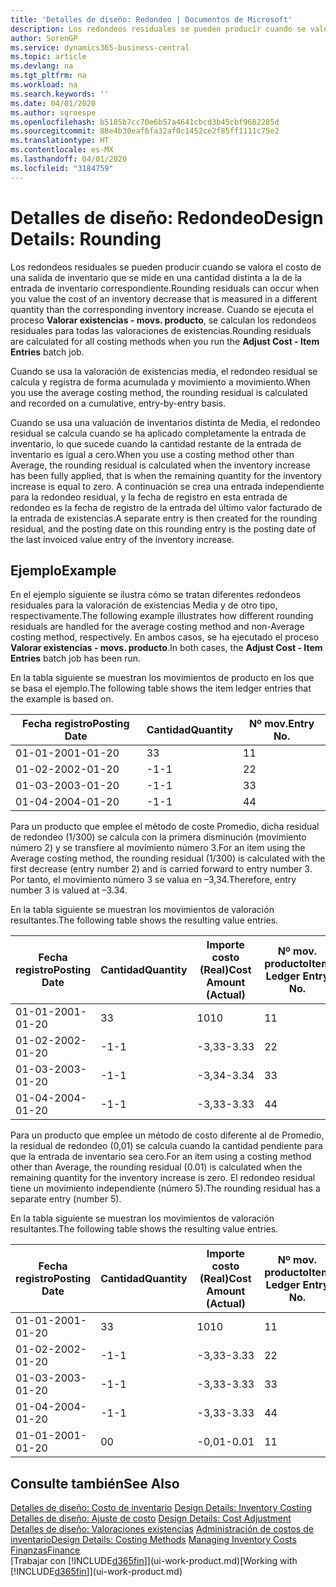 ```yaml
---
title: 'Detalles de diseño: Redondeo | Documentos de Microsoft'
description: Los redondeos residuales se pueden producir cuando se valora el costo de una salida de inventario que se mide en una cantidad distinta a la de la entrada de inventario correspondiente. Cuando se ejecuta el proceso **Valorar existencias - movs. producto**, se calculan los redondeos residuales para todas las valoraciones de existencias.
author: SorenGP
ms.service: dynamics365-business-central
ms.topic: article
ms.devlang: na
ms.tgt_pltfrm: na
ms.workload: na
ms.search.keywords: ''
ms.date: 04/01/2020
ms.author: sgroespe
ms.openlocfilehash: b5185b7cc70e6b57a4641cbcd3b45cbf9682285d
ms.sourcegitcommit: 88e4b30eaf6fa32af0c1452ce2f85ff1111c75e2
ms.translationtype: HT
ms.contentlocale: es-MX
ms.lasthandoff: 04/01/2020
ms.locfileid: "3184759"
---
```

# <a name="design-details-rounding"></a><span data-ttu-id="00196-104">Detalles de diseño: Redondeo</span><span class="sxs-lookup"><span data-stu-id="00196-104">Design Details: Rounding</span></span>
<span data-ttu-id="00196-105">Los redondeos residuales se pueden producir cuando se valora el costo de una salida de inventario que se mide en una cantidad distinta a la de la entrada de inventario correspondiente.</span><span class="sxs-lookup"><span data-stu-id="00196-105">Rounding residuals can occur when you value the cost of an inventory decrease that is measured in a different quantity than the corresponding inventory increase.</span></span> <span data-ttu-id="00196-106">Cuando se ejecuta el proceso **Valorar existencias - movs. producto**, se calculan los redondeos residuales para todas las valoraciones de existencias.</span><span class="sxs-lookup"><span data-stu-id="00196-106">Rounding residuals are calculated for all costing methods when you run the **Adjust Cost - Item Entries** batch job.</span></span>  

 <span data-ttu-id="00196-107">Cuando se usa la valoración de existencias media, el redondeo residual se calcula y registra de forma acumulada y movimiento a movimiento.</span><span class="sxs-lookup"><span data-stu-id="00196-107">When you use the average costing method, the rounding residual is calculated and recorded on a cumulative, entry-by-entry basis.</span></span>  

 <span data-ttu-id="00196-108">Cuando se usa una valuación de inventarios distinta de Media, el redondeo residual se calcula cuando se ha aplicado completamente la entrada de inventario, lo que sucede cuando la cantidad restante de la entrada de inventario es igual a cero.</span><span class="sxs-lookup"><span data-stu-id="00196-108">When you use a costing method other than Average, the rounding residual is calculated when the inventory increase has been fully applied, that is when the remaining quantity for the inventory increase is equal to zero.</span></span> <span data-ttu-id="00196-109">A continuación se crea una entrada independiente para la redondeo residual, y la fecha de registro en esta entrada de redondeo es la fecha de registro de la entrada del último valor facturado de la entrada de existencias.</span><span class="sxs-lookup"><span data-stu-id="00196-109">A separate entry is then created for the rounding residual, and the posting date on this rounding entry is the posting date of the last invoiced value entry of the inventory increase.</span></span>  

## <a name="example"></a><span data-ttu-id="00196-110">Ejemplo</span><span class="sxs-lookup"><span data-stu-id="00196-110">Example</span></span>  
 <span data-ttu-id="00196-111">En el ejemplo siguiente se ilustra cómo se tratan diferentes redondeos residuales para la valoración de existencias Media y de otro tipo, respectivamente.</span><span class="sxs-lookup"><span data-stu-id="00196-111">The following example illustrates how different rounding residuals are handled for the average costing method and non-Average costing method, respectively.</span></span> <span data-ttu-id="00196-112">En ambos casos, se ha ejecutado el proceso **Valorar existencias - movs. producto**.</span><span class="sxs-lookup"><span data-stu-id="00196-112">In both cases, the **Adjust Cost - Item Entries** batch job has been run.</span></span>  

 <span data-ttu-id="00196-113">En la tabla siguiente se muestran los movimientos de producto en los que se basa el ejemplo.</span><span class="sxs-lookup"><span data-stu-id="00196-113">The following table shows the item ledger entries that the example is based on.</span></span>  

|<span data-ttu-id="00196-114">Fecha registro</span><span class="sxs-lookup"><span data-stu-id="00196-114">Posting Date</span></span>|<span data-ttu-id="00196-115">Cantidad</span><span class="sxs-lookup"><span data-stu-id="00196-115">Quantity</span></span>|<span data-ttu-id="00196-116">Nº mov.</span><span class="sxs-lookup"><span data-stu-id="00196-116">Entry No.</span></span>|  
|------------------|--------------|---------------|  
|<span data-ttu-id="00196-117">01-01-20</span><span class="sxs-lookup"><span data-stu-id="00196-117">01-01-20</span></span>|<span data-ttu-id="00196-118">3</span><span class="sxs-lookup"><span data-stu-id="00196-118">3</span></span>|<span data-ttu-id="00196-119">1</span><span class="sxs-lookup"><span data-stu-id="00196-119">1</span></span>|  
|<span data-ttu-id="00196-120">01-02-20</span><span class="sxs-lookup"><span data-stu-id="00196-120">02-01-20</span></span>|<span data-ttu-id="00196-121">-1</span><span class="sxs-lookup"><span data-stu-id="00196-121">-1</span></span>|<span data-ttu-id="00196-122">2</span><span class="sxs-lookup"><span data-stu-id="00196-122">2</span></span>|  
|<span data-ttu-id="00196-123">01-03-20</span><span class="sxs-lookup"><span data-stu-id="00196-123">03-01-20</span></span>|<span data-ttu-id="00196-124">-1</span><span class="sxs-lookup"><span data-stu-id="00196-124">-1</span></span>|<span data-ttu-id="00196-125">3</span><span class="sxs-lookup"><span data-stu-id="00196-125">3</span></span>|  
|<span data-ttu-id="00196-126">01-04-20</span><span class="sxs-lookup"><span data-stu-id="00196-126">04-01-20</span></span>|<span data-ttu-id="00196-127">-1</span><span class="sxs-lookup"><span data-stu-id="00196-127">-1</span></span>|<span data-ttu-id="00196-128">4</span><span class="sxs-lookup"><span data-stu-id="00196-128">4</span></span>|  

 <span data-ttu-id="00196-129">Para un producto que emplee el método de coste Promedio, dicha residual de redondeo (1/300) se calcula con la primera disminución (movimiento número 2) y se transfiere al movimiento número 3.</span><span class="sxs-lookup"><span data-stu-id="00196-129">For an item using the Average costing method, the rounding residual (1/300) is calculated with the first decrease (entry number 2) and is carried forward to entry number 3.</span></span> <span data-ttu-id="00196-130"> Por tanto, el movimiento número 3 se valua en –3,34.</span><span class="sxs-lookup"><span data-stu-id="00196-130">Therefore, entry number 3 is valued at –3.34.</span></span>  

 <span data-ttu-id="00196-131">En la tabla siguiente se muestran los movimientos de valoración resultantes.</span><span class="sxs-lookup"><span data-stu-id="00196-131">The following table shows the resulting value entries.</span></span>  

|<span data-ttu-id="00196-132">Fecha registro</span><span class="sxs-lookup"><span data-stu-id="00196-132">Posting Date</span></span>|<span data-ttu-id="00196-133">Cantidad</span><span class="sxs-lookup"><span data-stu-id="00196-133">Quantity</span></span>|<span data-ttu-id="00196-134">Importe costo (Real)</span><span class="sxs-lookup"><span data-stu-id="00196-134">Cost Amount (Actual)</span></span>|<span data-ttu-id="00196-135">Nº mov. producto</span><span class="sxs-lookup"><span data-stu-id="00196-135">Item Ledger Entry No.</span></span>|<span data-ttu-id="00196-136">Nº mov.</span><span class="sxs-lookup"><span data-stu-id="00196-136">Entry No.</span></span>|  
|------------------|--------------|----------------------------|---------------------------|---------------|  
|<span data-ttu-id="00196-137">01-01-20</span><span class="sxs-lookup"><span data-stu-id="00196-137">01-01-20</span></span>|<span data-ttu-id="00196-138">3</span><span class="sxs-lookup"><span data-stu-id="00196-138">3</span></span>|<span data-ttu-id="00196-139">10</span><span class="sxs-lookup"><span data-stu-id="00196-139">10</span></span>|<span data-ttu-id="00196-140">1</span><span class="sxs-lookup"><span data-stu-id="00196-140">1</span></span>|<span data-ttu-id="00196-141">1</span><span class="sxs-lookup"><span data-stu-id="00196-141">1</span></span>|  
|<span data-ttu-id="00196-142">01-02-20</span><span class="sxs-lookup"><span data-stu-id="00196-142">02-01-20</span></span>|<span data-ttu-id="00196-143">-1</span><span class="sxs-lookup"><span data-stu-id="00196-143">-1</span></span>|<span data-ttu-id="00196-144">-3,33</span><span class="sxs-lookup"><span data-stu-id="00196-144">-3.33</span></span>|<span data-ttu-id="00196-145">2</span><span class="sxs-lookup"><span data-stu-id="00196-145">2</span></span>|<span data-ttu-id="00196-146">2</span><span class="sxs-lookup"><span data-stu-id="00196-146">2</span></span>|  
|<span data-ttu-id="00196-147">01-03-20</span><span class="sxs-lookup"><span data-stu-id="00196-147">03-01-20</span></span>|<span data-ttu-id="00196-148">-1</span><span class="sxs-lookup"><span data-stu-id="00196-148">-1</span></span>|<span data-ttu-id="00196-149">-3,34</span><span class="sxs-lookup"><span data-stu-id="00196-149">-3.34</span></span>|<span data-ttu-id="00196-150">3</span><span class="sxs-lookup"><span data-stu-id="00196-150">3</span></span>|<span data-ttu-id="00196-151">3</span><span class="sxs-lookup"><span data-stu-id="00196-151">3</span></span>|  
|<span data-ttu-id="00196-152">01-04-20</span><span class="sxs-lookup"><span data-stu-id="00196-152">04-01-20</span></span>|<span data-ttu-id="00196-153">-1</span><span class="sxs-lookup"><span data-stu-id="00196-153">-1</span></span>|<span data-ttu-id="00196-154">-3,33</span><span class="sxs-lookup"><span data-stu-id="00196-154">-3.33</span></span>|<span data-ttu-id="00196-155">4</span><span class="sxs-lookup"><span data-stu-id="00196-155">4</span></span>|<span data-ttu-id="00196-156">4</span><span class="sxs-lookup"><span data-stu-id="00196-156">4</span></span>|  

 <span data-ttu-id="00196-157">Para un producto que emplee un método de costo diferente al de Promedio, la residual de redondeo (0,01) se calcula cuando la cantidad pendiente para que la entrada de inventario sea cero.</span><span class="sxs-lookup"><span data-stu-id="00196-157">For an item using a costing method other than Average, the rounding residual (0.01) is calculated when the remaining quantity for the inventory increase is zero.</span></span> <span data-ttu-id="00196-158">El redondeo residual tiene un movimiento independiente (número 5).</span><span class="sxs-lookup"><span data-stu-id="00196-158">The rounding residual has a separate entry (number 5).</span></span>  

 <span data-ttu-id="00196-159">En la tabla siguiente se muestran los movimientos de valoración resultantes.</span><span class="sxs-lookup"><span data-stu-id="00196-159">The following table shows the resulting value entries.</span></span>  

|<span data-ttu-id="00196-160">Fecha registro</span><span class="sxs-lookup"><span data-stu-id="00196-160">Posting Date</span></span>|<span data-ttu-id="00196-161">Cantidad</span><span class="sxs-lookup"><span data-stu-id="00196-161">Quantity</span></span>|<span data-ttu-id="00196-162">Importe costo (Real)</span><span class="sxs-lookup"><span data-stu-id="00196-162">Cost Amount (Actual)</span></span>|<span data-ttu-id="00196-163">Nº mov. producto</span><span class="sxs-lookup"><span data-stu-id="00196-163">Item Ledger Entry No.</span></span>|<span data-ttu-id="00196-164">Nº mov.</span><span class="sxs-lookup"><span data-stu-id="00196-164">Entry No.</span></span>|  
|------------------|--------------|----------------------------|---------------------------|---------------|  
|<span data-ttu-id="00196-165">01-01-20</span><span class="sxs-lookup"><span data-stu-id="00196-165">01-01-20</span></span>|<span data-ttu-id="00196-166">3</span><span class="sxs-lookup"><span data-stu-id="00196-166">3</span></span>|<span data-ttu-id="00196-167">10</span><span class="sxs-lookup"><span data-stu-id="00196-167">10</span></span>|<span data-ttu-id="00196-168">1</span><span class="sxs-lookup"><span data-stu-id="00196-168">1</span></span>|<span data-ttu-id="00196-169">1</span><span class="sxs-lookup"><span data-stu-id="00196-169">1</span></span>|  
|<span data-ttu-id="00196-170">01-02-20</span><span class="sxs-lookup"><span data-stu-id="00196-170">02-01-20</span></span>|<span data-ttu-id="00196-171">-1</span><span class="sxs-lookup"><span data-stu-id="00196-171">-1</span></span>|<span data-ttu-id="00196-172">-3,33</span><span class="sxs-lookup"><span data-stu-id="00196-172">-3.33</span></span>|<span data-ttu-id="00196-173">2</span><span class="sxs-lookup"><span data-stu-id="00196-173">2</span></span>|<span data-ttu-id="00196-174">2</span><span class="sxs-lookup"><span data-stu-id="00196-174">2</span></span>|  
|<span data-ttu-id="00196-175">01-03-20</span><span class="sxs-lookup"><span data-stu-id="00196-175">03-01-20</span></span>|<span data-ttu-id="00196-176">-1</span><span class="sxs-lookup"><span data-stu-id="00196-176">-1</span></span>|<span data-ttu-id="00196-177">-3,33</span><span class="sxs-lookup"><span data-stu-id="00196-177">-3.33</span></span>|<span data-ttu-id="00196-178">3</span><span class="sxs-lookup"><span data-stu-id="00196-178">3</span></span>|<span data-ttu-id="00196-179">3</span><span class="sxs-lookup"><span data-stu-id="00196-179">3</span></span>|  
|<span data-ttu-id="00196-180">01-04-20</span><span class="sxs-lookup"><span data-stu-id="00196-180">04-01-20</span></span>|<span data-ttu-id="00196-181">-1</span><span class="sxs-lookup"><span data-stu-id="00196-181">-1</span></span>|<span data-ttu-id="00196-182">-3,33</span><span class="sxs-lookup"><span data-stu-id="00196-182">-3.33</span></span>|<span data-ttu-id="00196-183">4</span><span class="sxs-lookup"><span data-stu-id="00196-183">4</span></span>|<span data-ttu-id="00196-184">4</span><span class="sxs-lookup"><span data-stu-id="00196-184">4</span></span>|  
|<span data-ttu-id="00196-185">01-01-20</span><span class="sxs-lookup"><span data-stu-id="00196-185">01-01-20</span></span>|<span data-ttu-id="00196-186">0</span><span class="sxs-lookup"><span data-stu-id="00196-186">0</span></span>|<span data-ttu-id="00196-187">-0,01</span><span class="sxs-lookup"><span data-stu-id="00196-187">-0.01</span></span>|<span data-ttu-id="00196-188">1</span><span class="sxs-lookup"><span data-stu-id="00196-188">1</span></span>|<span data-ttu-id="00196-189">5</span><span class="sxs-lookup"><span data-stu-id="00196-189">5</span></span>|  

## <a name="see-also"></a><span data-ttu-id="00196-190">Consulte también</span><span class="sxs-lookup"><span data-stu-id="00196-190">See Also</span></span>  
 <span data-ttu-id="00196-191">[Detalles de diseño: Costo de inventario](design-details-inventory-costing.md) </span><span class="sxs-lookup"><span data-stu-id="00196-191">[Design Details: Inventory Costing](design-details-inventory-costing.md) </span></span>  
 <span data-ttu-id="00196-192">[Detalles de diseño: Ajuste de costo](design-details-cost-adjustment.md) </span><span class="sxs-lookup"><span data-stu-id="00196-192">[Design Details: Cost Adjustment](design-details-cost-adjustment.md) </span></span>  
 <span data-ttu-id="00196-193">[Detalles de diseño: Valoraciones existencias](design-details-costing-methods.md) [Administración de costos de inventario](finance-manage-inventory-costs.md)</span><span class="sxs-lookup"><span data-stu-id="00196-193">[Design Details: Costing Methods](design-details-costing-methods.md) [Managing Inventory Costs](finance-manage-inventory-costs.md)</span></span>  
 [<span data-ttu-id="00196-194">Finanzas</span><span class="sxs-lookup"><span data-stu-id="00196-194">Finance</span></span>](finance.md)  
 <span data-ttu-id="00196-195">[Trabajar con [!INCLUDE[d365fin](includes/d365fin_md.md)]](ui-work-product.md)</span><span class="sxs-lookup"><span data-stu-id="00196-195">[Working with [!INCLUDE[d365fin](includes/d365fin_md.md)]](ui-work-product.md)</span></span>
